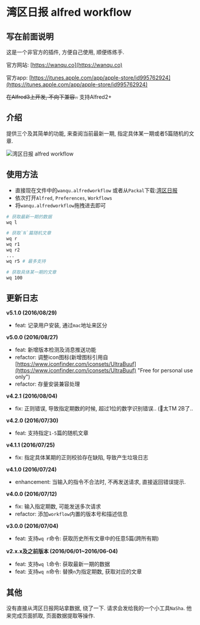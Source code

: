 # 湾区日报 alfred workflow

## 写在前面说明

这是一个非官方的插件, 方便自己使用, 顺便练练手.

官方网站: [https://wanqu.co](https://wanqu.co)

官方app: [https://itunes.apple.com/app/apple-store/id995762924](https://itunes.apple.com/app/apple-store/id995762924)

~~在Alfred3上开发, 不向下兼容..~~
支持Alfred2+

## 介绍

提供三个及其简单的功能, 来查阅当前最新一期, 指定具体某一期或者5篇随机的文章.

![湾区日报 alfred workflow](https://raw.githubusercontent.com/yPangXie/wanqu-workflow/master/screenshot/wanqu-screenshot.png)

## 使用方法

 - 直接现在文件中的`wanqu.alfredworkflow` 或者从`Packal`下载:[湾区日报](http://www.packal.org/workflow/wan-qu-ri-bao-fei-guan-fang)
 - 依次打开`Alfred`, `Preferences`, `Workflows`
 - 将`wanqu.alfredworkflow`拖拽进去即可

```bash
# 获取最新一期的数据
wq l

# 获取`N`篇随机文章
wq r
wq r1
wq r2
...
wq r5 # 最多支持

# 获取具体某一期的文章
wq 100
```

## 更新日志

**v5.1.0 (2016/08/29)**

 - feat: 记录用户安装, 通过`mac`地址来区分

**v5.0.0 (2016/08/27)**

 - feat: 新增版本检测及消息推送功能
 - refactor: 调整icon图标(新增图标引用自[https://www.iconfinder.com/iconsets/UltraBuuf](https://www.iconfinder.com/iconsets/UltraBuuf) "Free for personal use only")
 - refactor: 存量安装兼容处理

**v4.2.1 (2016/08/04)**

 - fix: 正则错误, 导致指定期数的时候, 超过1位的数字识别错误.. (🌚太TM 2B了..

**v4.2.0 (2016/07/30)**

 - feat: 支持指定`1-5`篇的随机文章

**v4.1.1 (2016/07/25)**

 - fix: 指定具体某期的正则校验存在缺陷, 导致产生垃圾日志

**v4.1.0 (2016/07/24)**

 - enhancement: 当输入的指令不合法时, 不再发送请求, 直接返回错误提示.

**v4.0.0 (2016/07/12)**

 - fix: 输入指定期数, 可能发送多次请求
 - refactor: 添加`workflow`内置的版本号和描述信息

**v3.0.0 (2016/07/04)**

 - feat: 支持`wq r`命令: 获取历史所有文章中的任意5篇(跨所有期)

**v2.x.x及之前版本 (2016/06/01~2016/06-04)**

 - feat: 支持`wq l`命令: 获取最新一期的数据
 - feat: 支持`wq n`命令: 替换`n`为指定期数, 获取对应的文章

## 其他

没有直接从湾区日报网站拿数据, 绕了一下. 请求会发给我的一个小工具`NaSha`. 他来完成页面抓取, 页面数据提取等操作.
